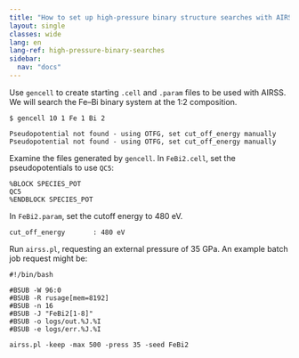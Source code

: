 ```yaml
---
title: "How to set up high-pressure binary structure searches with AIRSS+CASTEP"
layout: single
classes: wide
lang: en
lang-ref: high-pressure-binary-searches
sidebar:
  nav: "docs"
---
```


Use `gencell` to create starting `.cell` and `.param` files to be used with AIRSS. We will search the Fe–Bi binary system at the 1:2 composition.

```console
$ gencell 10 1 Fe 1 Bi 2

Pseudopotential not found - using OTFG, set cut_off_energy manually
Pseudopotential not found - using OTFG, set cut_off_energy manually
```

Examine the files generated by `gencell`. In `FeBi2.cell`, set the pseudopotentials to use `QC5`:

```console
%BLOCK SPECIES_POT
QC5
%ENDBLOCK SPECIES_POT
```

In `FeBi2.param`, set the cutoff energy to 480 eV.

```console
cut_off_energy       : 480 eV
```

Run `airss.pl`, requesting an external pressure of 35 GPa. An example batch job request might be:

```console
#!/bin/bash

#BSUB -W 96:0
#BSUB -R rusage[mem=8192]
#BSUB -n 16
#BSUB -J "FeBi2[1-8]"
#BSUB -o logs/out.%J.%I
#BSUB -e logs/err.%J.%I

airss.pl -keep -max 500 -press 35 -seed FeBi2
```
